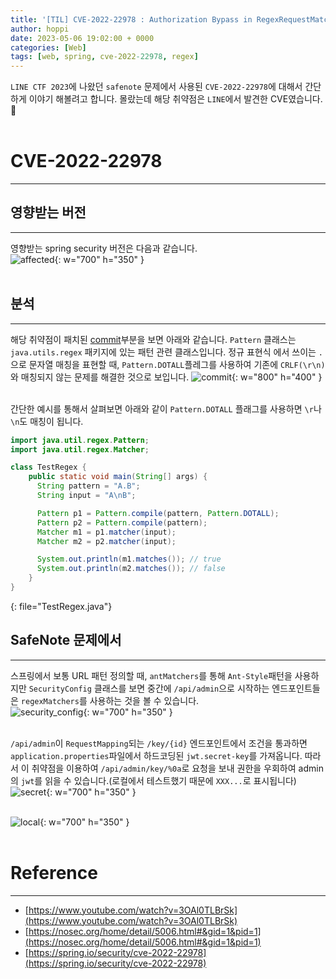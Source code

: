 ```yaml
---
title: '[TIL] CVE-2022-22978 : Authorization Bypass in RegexRequestMatcher'
author: hoppi
date: 2023-05-06 19:02:00 + 0000
categories: [Web]
tags: [web, spring, cve-2022-22978, regex]
---
```


`LINE CTF 2023`에 나왔던 `safenote` 문제에서 사용된 `CVE-2022-22978`에 대해서 간단하게 이야기 해볼려고 합니다. 몰랐는데 해당 취약점은 `LINE`에서 발견한 CVE였습니다.🫢  
<br/>

# CVE-2022-22978
***
## 영향받는 버전
***
영향받는 spring security 버전은 다음과 같습니다.  
![affected](../../../assets/img/2023-05-06/affected.png){: w="700" h="350" }  
<br/>

## 분석
***
해당 취약점이 패치된 [commit](https://github.com/spring-projects/spring-security/commit/70863952aeb9733499027714d38821db05654856)부분을 보면 아래와 같습니다. `Pattern` 클래스는 `java.utils.regex` 패키지에 있는 패턴 관련 클래스입니다. 정규 표현식 에서 쓰이는 `.`으로 문자열 매칭을 표현할 때, `Pattern.DOTALL`플레그를 사용하여 기존에 `CRLF(\r\n)`와 매칭되지 않는 문제를 해결한 것으로 보입니다.
![commit](../../../assets/img/2023-05-06/commit.png){: w="800" h="400" }  
<br/>

간단한 예시를 통해서 살펴보면 아래와 같이 `Pattern.DOTALL` 플래그를 사용하면 `\r`나 `\n`도 매칭이 됩니다.  
```java
import java.util.regex.Pattern;
import java.util.regex.Matcher;

class TestRegex {
    public static void main(String[] args) {
      String pattern = "A.B";
      String input = "A\nB";

      Pattern p1 = Pattern.compile(pattern, Pattern.DOTALL);
      Pattern p2 = Pattern.compile(pattern);
      Matcher m1 = p1.matcher(input);
      Matcher m2 = p2.matcher(input);

      System.out.println(m1.matches()); // true
      System.out.println(m2.matches()); // false
    }
}
```
{: file="TestRegex.java"}
<br/>

## SafeNote 문제에서
***
스프링에서 보통 URL 패턴 정의할 때, `antMatchers`를 통해 `Ant-Style`패턴을 사용하지만 `SecurityConfig` 클래스를 보면 중간에 `/api/admin`으로 시작하는 엔드포인트들은 `regexMatchers`를 사용하는 것을 볼 수 있습니다.    
![security_config](../../../assets/img/2023-05-06/security_config.png){: w="700" h="350" }  
<br/>

`/api/admin`이 `RequestMapping`되는 `/key/{id}` 엔드포인트에서 조건을 통과하면 `application.properties`파일에서 하드코딩된 `jwt.secret-key`를 가져옵니다. 따라서 이 취약점을 이용하여 `/api/admin/key/%0a`로 요청을 보내 권한을 우회하여 admin의 `jwt`를 읽을 수 있습니다.(로컬에서 테스트했기 때문에 `XXX...`로 표시됩니다)  
![secret](../../../assets/img/2023-05-06/secret.png){: w="700" h="350" }  
<br/>

![local](../../../assets/img/2023-05-06/local.png){: w="700" h="350" }  
<br/>

# Reference
***
- [https://www.youtube.com/watch?v=3OAl0TLBrSk](https://www.youtube.com/watch?v=3OAl0TLBrSk)
- [https://nosec.org/home/detail/5006.html#&gid=1&pid=1](https://nosec.org/home/detail/5006.html#&gid=1&pid=1)
- [https://spring.io/security/cve-2022-22978](https://spring.io/security/cve-2022-22978)